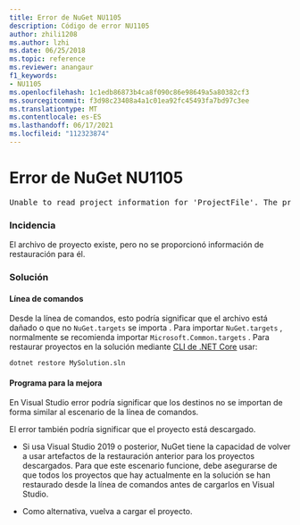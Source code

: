 ```yaml
---
title: Error de NuGet NU1105
description: Código de error NU1105
author: zhili1208
ms.author: lzhi
ms.date: 06/25/2018
ms.topic: reference
ms.reviewer: anangaur
f1_keywords:
- NU1105
ms.openlocfilehash: 1c1edb86873b4ca8f090c86e98649a5a80382cf3
ms.sourcegitcommit: f3d98c23408a4a1c01ea92fc45493fa7bd97c3ee
ms.translationtype: MT
ms.contentlocale: es-ES
ms.lasthandoff: 06/17/2021
ms.locfileid: "112323874"
---
```

# <a name="nuget-error-nu1105"></a>Error de NuGet NU1105

<pre>Unable to read project information for 'ProjectFile'. The project file may be invalid or missing targets required for restore.</pre>

### <a name="issue"></a>Incidencia
El archivo de proyecto existe, pero no se proporcionó información de restauración para él.

### <a name="solution"></a>Solución

#### <a name="command-line"></a>Línea de comandos

Desde la línea de comandos, esto podría significar que el archivo está dañado o que no `NuGet.targets` se importa .
Para importar `NuGet.targets` , normalmente se recomienda importar `Microsoft.Common.targets` .
Para restaurar proyectos en la solución mediante [CLI de .NET Core](../../consume-packages/install-use-packages-dotnet-cli.md) usar:
```dotnetcli
dotnet restore MySolution.sln
```
#### <a name="visual-studio"></a>Programa para la mejora

En Visual Studio error podría significar que los destinos no se importan de forma similar al escenario de la línea de comandos.

El error también podría significar que el proyecto está descargado.

* Si usa Visual Studio 2019 o posterior, NuGet tiene la capacidad de volver a usar artefactos de la restauración anterior para los proyectos descargados. Para que este escenario funcione, debe asegurarse de que todos los proyectos que hay actualmente en la solución se han restaurado desde la línea de comandos antes de cargarlos en Visual Studio.

* Como alternativa, vuelva a cargar el proyecto.
